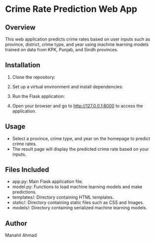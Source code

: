 # Crime Rate Prediction Web App
## Overview

This web application predicts crime rates based on user inputs such as province, district, crime type, and year using machine learning models trained on data from KPK, Punjab, and Sindh provinces.

## Installation

1. Clone the repository:

2. Set up a virtual environment and install dependencies:

3. Run the Flask application:

4. Open your browser and go to http://127.0.0.1:8000 to access the application.

## Usage

- Select a province, crime type, and year on the homepage to predict crime rates.
- The result page will display the predicted crime rate based on your inputs.

## Files Included

- app.py: Main Flask application file.
- model.py: Functions to load machine learning models and make predictions.
- templates/: Directory containing HTML templates.
- static/: Directory containing static files such as CSS and Images.
- models/: Directory containing serialized machine learning models.

## Author
Manahil Ahmad

